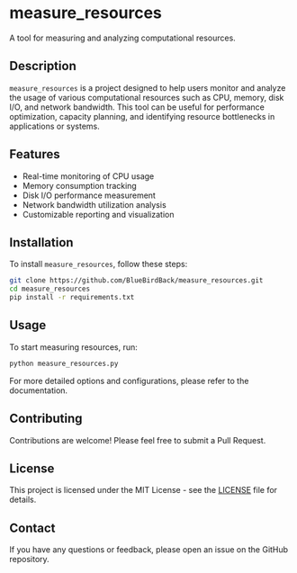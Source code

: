 # measure_resources

A tool for measuring and analyzing computational resources.

## Description

`measure_resources` is a project designed to help users monitor and analyze the usage of various computational resources such as CPU, memory, disk I/O, and network bandwidth. This tool can be useful for performance optimization, capacity planning, and identifying resource bottlenecks in applications or systems.

## Features

- Real-time monitoring of CPU usage
- Memory consumption tracking
- Disk I/O performance measurement
- Network bandwidth utilization analysis
- Customizable reporting and visualization

## Installation

To install `measure_resources`, follow these steps:

```bash
git clone https://github.com/BlueBirdBack/measure_resources.git
cd measure_resources
pip install -r requirements.txt
```

## Usage

To start measuring resources, run:

```bash
python measure_resources.py
```

For more detailed options and configurations, please refer to the documentation.

## Contributing

Contributions are welcome! Please feel free to submit a Pull Request.

## License

This project is licensed under the MIT License - see the [LICENSE](LICENSE) file for details.

## Contact

If you have any questions or feedback, please open an issue on the GitHub repository.
